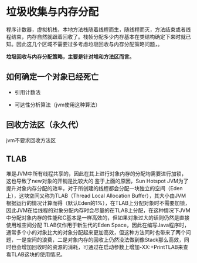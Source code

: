 # 垃圾收集与内存分配

程序计数器，虚拟机栈，本地方法栈随着线程而生，随线程而灭，方法结束或者线程结束，内存自然就跟着回收了。栈帧分配多少内存基本在类结构确定下来时就已知。因此这几个区域不需要过多考虑垃圾回收与内存分配策略问题，。

**垃圾回收与内存分配策略，主要是针对堆和方法区而言。**

## 如何确定一个对象已经死亡

* 引用计数法

* 可达性分析算法（jvm使用这种算法）


## 回收方法区（永久代）
jvm不要求回收方法区


## TLAB

  堆是JVM中所有线程共享的，因此在其上进行对象内存的分配均需要进行加锁，这也导致了new对象的开销是比较大的
  鉴于上面的原因，Sun Hotspot JVM为了提升对象内存分配的效率，对于所创建的线程都会分配一块独立的空间（Eden上），这块空间又称为TLAB（Thread Local Allocation Buffer），其大小由JVM根据运行的情况计算而得（默认Eden的1%），在TLAB上分配对象时不需要加锁，因此JVM在给线程的对象分配内存时会尽量的在TLAB上分配，在这种情况下JVM中分配对象内存的性能和C基本是一样高效的，但如果对象过大的话则仍然是直接使用堆空间分配
  TLAB仅作用于新生代的Eden Space，因此在编写Java程序时，通常多个小的对象比大的对象分配起来更加高效，但这种方法同时也带来了两个问题，一是空间的浪费，二是对象内存的回收上仍然没法做到像Stack那么高效，同时也会增加回收时的资源的消耗，可通过在启动参数上增加-XX:+PrintTLAB来查看TLAB这块的使用情况。

